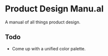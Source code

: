 # Product Design Manu.al

A manual of all things product design.

## Todo

* Come up with a unified color palette.